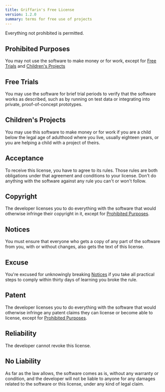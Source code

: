 ```yaml
---
title: Griffarin's Free License
version: 1.2.0
summary: terms for free use of projects
---
```


Everything not prohibited is permitted.

## Prohibited Purposes

You may not use the software to make money or for work, except for [Free Trials](#free-trials) and [Children's Projects](#childrens-projects)

## Free Trials

You may use the software for brief trial periods to verify that the software works as described, such as by running on test data or integrating into private, proof-of-concept prototypes.

## Children's Projects

You may use this software to make money or for work if you are a child below the legal age of adulthood where you live, usually eighteen years, or you are helping a child with a project of theirs.

## Acceptance

To receive this license, you have to agree to its rules.  Those rules are both obligations under that agreement and conditions to your license.  Don't do anything with the software against any rule you can't or won't follow.

## Copyright

The developer licenses you to do everything with the software that would otherwise infringe their copyright in it, except for [Prohibited Purposes](#prohibited-purposes).

## Notices

You must ensure that everyone who gets a copy of any part of the software from you, with or without changes, also gets the text of this license.

## Excuse

You're excused for unknowingly breaking [Notices](#notices) if you take all practical steps to comply within thirty days of learning you broke the rule.

## Patent

The developer licenses you to do everything with the software that would otherwise infringe any patent claims they can license or become able to license, except for [Prohibited Purposes](#prohibited-purposes).

## Reliability

The developer cannot revoke this license.

## No Liability

<span class="conspicuous" markdown="1">As far as the law allows, the software comes as is, without any warranty or condition, and the developer will not be liable to anyone for any damages related to the software or this license, under any kind of legal claim.</span>
